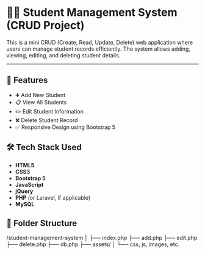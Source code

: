 # 👨‍🎓 Student Management System (CRUD Project)

This is a mini CRUD (Create, Read, Update, Delete) web application where users can manage student records efficiently. The system allows adding, viewing, editing, and deleting student details.

---

## 🚀 Features

- ➕ Add New Student
- 📋 View All Students
- ✏️ Edit Student Information
- ❌ Delete Student Record
- ✅ Responsive Design using Bootstrap 5



## 🛠️ Tech Stack Used

- **HTML5**
- **CSS3**
- **Bootstrap 5**
- **JavaScript**
- **jQuery**
- **PHP** (or Laravel, if applicable)
- **MySQL**


## 📂 Folder Structure

/student-management-system
│
├── index.php
├── add.php
├── edit.php
├── delete.php
├── db.php
├── assets/
│ └── css, js, images, etc.

